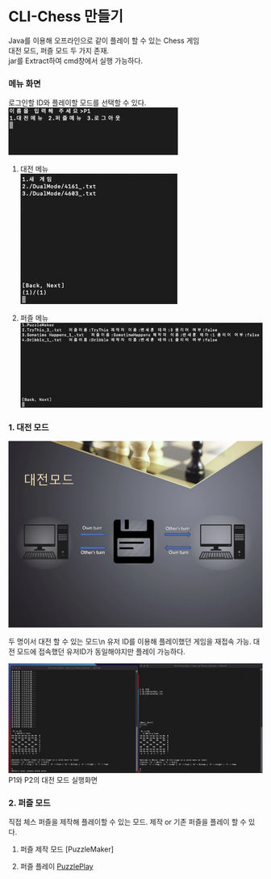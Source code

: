 # CLI-Chess 만들기
Java를 이용해 오프라인으로 같이 플레이 할 수 있는 Chess 게임        
대전 모드, 퍼즐 모드 두 가지 존재.      
jar를 Extract하여 cmd창에서 실행 가능하다.      

### 메뉴 화면
로그인할 ID와 플레이할 모드를 선택할 수 있다.       
![Main](Images/MainMenu.png)        

1. 대전 메뉴        
![DualMenu](Images/DualMenu.png)        

2. 퍼즐 메뉴        
![PuzzleMenu](Images/PuzzleMenu.png)        

### 1. 대전 모드
![Dual](Images/Dual.png)

두 명이서 대전 할 수 있는 모드\n
유저 ID를 이용해 플레이했던 게임을 재접속 가능.
대전 모드에 접속했던 유저ID가 동일해야지만 플레이 가능하다.

![PlayScreen](Images/Playscreen.png)
P1와 P2의 대전 모드 실행화면        

### 2. 퍼즐 모드
직접 체스 퍼즐을 제작해 플레이할 수 있는 모드.
제작 or 기존 퍼즐을 플레이 할 수 있다.

1. 퍼즐 제작 모드
[PuzzleMaker]

2. 퍼즐 플레이
[PuzzlePlay](Images/PuzzlePlay.png)